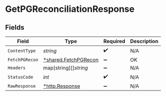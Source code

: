 # GetPGReconciliationResponse


## Fields

| Field                                                       | Type                                                        | Required                                                    | Description                                                 |
| ----------------------------------------------------------- | ----------------------------------------------------------- | ----------------------------------------------------------- | ----------------------------------------------------------- |
| `ContentType`                                               | *string*                                                    | :heavy_check_mark:                                          | N/A                                                         |
| `FetchPGRecon`                                              | [*shared.FetchPGRecon](../../models/shared/fetchpgrecon.md) | :heavy_minus_sign:                                          | OK                                                          |
| `Headers`                                                   | map[string][]*string*                                       | :heavy_minus_sign:                                          | N/A                                                         |
| `StatusCode`                                                | *int*                                                       | :heavy_check_mark:                                          | N/A                                                         |
| `RawResponse`                                               | [*http.Response](https://pkg.go.dev/net/http#Response)      | :heavy_minus_sign:                                          | N/A                                                         |